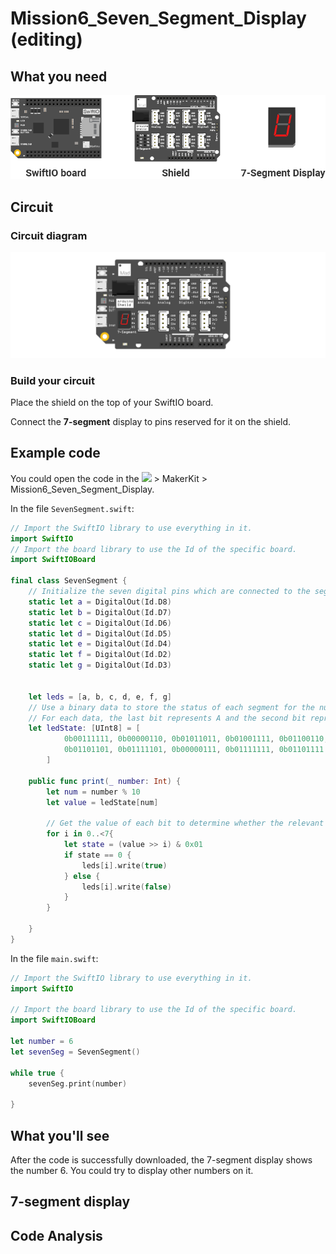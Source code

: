# Mission6\_Seven\_Segment\_Display \(editing\)

## What you need

![](../../.gitbook/assets/asset-35.png)

## Circuit

### Circuit diagram

![](../../.gitbook/assets/circuit.png)

### Build your circuit

Place the shield on the top of your SwiftIO board. 

Connect the **7-segment** display to pins reserved for it on the shield.

## Example code

You could open the code in the ![](../../.gitbook/assets/xnip2020-07-22_16-04-33.jpg) &gt; MakerKit &gt; Mission6\_Seven\_Segment\_Display.

In the file `SevenSegment.swift`:

```swift
// Import the SwiftIO library to use everything in it.
import SwiftIO
// Import the board library to use the Id of the specific board.
import SwiftIOBoard

final class SevenSegment {
    // Initialize the seven digital pins which are connected to the segment pins.
    static let a = DigitalOut(Id.D8)
    static let b = DigitalOut(Id.D7)
    static let c = DigitalOut(Id.D6)
    static let d = DigitalOut(Id.D5)
    static let e = DigitalOut(Id.D4)
    static let f = DigitalOut(Id.D2)
    static let g = DigitalOut(Id.D3)
    
    
    let leds = [a, b, c, d, e, f, g]
    // Use a binary data to store the status of each segment for the number from 0 to 9.
    // For each data, the last bit represents A and the second bit represents G.
	let ledState: [UInt8] = [
            0b00111111, 0b00000110, 0b01011011, 0b01001111, 0b01100110, 
            0b01101101, 0b01111101, 0b00000111, 0b01111111, 0b01101111
        ]
    
    public func print(_ number: Int) {
        let num = number % 10
        let value = ledState[num] 
        
        // Get the value of each bit to determine whether the relevant segment is on or off.
        for i in 0..<7{
            let state = (value >> i) & 0x01
            if state == 0 {
                leds[i].write(true)
            } else {
                leds[i].write(false)
            }   
        }

    }
}
```

In the file `main.swift`:

```swift
// Import the SwiftIO library to use everything in it.
import SwiftIO

// Import the board library to use the Id of the specific board.
import SwiftIOBoard

let number = 6
let sevenSeg = SevenSegment()

while true {
    sevenSeg.print(number)

}
```

## What you'll see

After the code is successfully downloaded, the 7-segment display shows the number 6. You could try to display other numbers on it.

## 7-segment display





## Code Analysis






